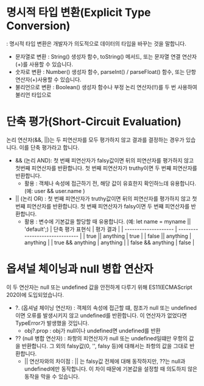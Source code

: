 # 명시적 타입 변환(Explicit Type Conversion)

: 명시적 타입 변환은 개발자가 의도적으로 데이터의 타입을 바꾸는 것을 말합니다.

- 문자열로 변환 : String() 생성자 함수, toString() 메서드, 또는 문자열 연결 연산자(+)를 사용할 수 있습니다.
- 숫자로 변환 : Number() 생성자 함수, parseInt() / parseFloat() 함수, 또는 단항 연산자(+)사용할 수 있습니다.
- 불리언으로 변환 : Boolean() 생성자 함수나 부정 논리 연산자(!!)를 두 번 사용하여 불리언 타입으로

# 단축 평가(Short-Circuit Evaluation)

논리 연산자(&&, ||)는 두 피연산자를 모두 평가하지 않고 결과를 결정하는 경우가 있습니다. 이를 단축 평가라고 합니다.

- && (논리 AND): 첫 번째 피연산자가 falsy값이면 뒤의 피연산자를 평가하지 않고 첫번째 피연산자를 반환합니다. 첫 번째 피연산자가 truthy이면 두 번쨰 피연산자를 반환합니다.
  - 활용 : 객체나 속성에 접근하기 전, 해당 값이 유효한지 확인하느데 유용합니다. (예: user && user.name )
- || (논리 OR) : 첫 번째 피연산자가 truthy값이면 뒤의 피연산자를 평가하지 않고 첫번쨰 피연산자를 반환합니다. 첫 번째 피연산자가 falsy이면 두 번쨰 피연산자를 반환합니다.
  - 활용 : 변수에 기본값을 할당할 때 유용합니다. (예: let name = myname || 'default';)
    | 단축 평가 표현식 | 평가 결과 |
    | -------------------- | ------------------------------ |
    | true \|\| anything | true |
    | false \|\| anything | anything |
    | true && anything | anything |
    | false && anything | false |

# 옵셔널 체이닝과 null 병합 연산자

이 두 연산자는 null 또는 undefined 값을 안전하게 다루기 위해 ES11(ECMAScript 2020)에 도입되었습니다.

- ?. (옵셔널 체이닝 연산자) : 객체의 속성에 접근할 떄, 참조가 null 또는 undefined이면 오류를 발생시키지 않고 undefined를 반환합니다. 이 연산자가 없었다면 TypeError가 발생했을 것입니다.
  - obj?.prop : obj가 null이나 undefined면 undefined를 반환
- ?? (null 병합 연산자) : 좌항의 피연산자가 null 또는 undefined일떄만 우항의 값을 반환합니다. 그 외의 falsy값(0, '', falsy 등)에 대해서는 좌항의 값을 그대로 반환합니다.
  - || 연산자와의 차이점 : || 는 falsy값 전체에 대해 동작하지만, ??는 null과 undefined에만 동작합니다. 이 차이 때문에 기본값을 설정할 때 의도하지 않은 동작을 막을 수 있습니다.
